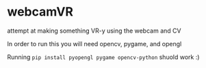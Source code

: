 # webcamVR
attempt at making something VR-y using the webcam and CV

In order to run this you will need opencv, pygame, and opengl

Running `pip install pyopengl pygame opencv-python` shuold work :)
